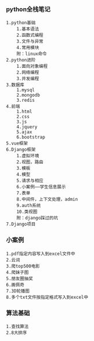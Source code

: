 ### python全栈笔记
    1.python基础
        1.基本语法
        2.函数式编程
        3.文件与异常
        4.常用模块
        附：linux命令
    2.python进阶
        1.面向对象编程
        2.网络编程
        3.并发编程
    3.数据库
        1.mysql
        2.mongodb
        3.redis
    4.前端
        1.html
        2.css
        3.js
        4.jquery
        5.ajax
        6.bootstrap
    5.vue框架
    6.Django框架
        1.虚拟环境
        2.视图，路由
        3.模板
        4.模型
        5.请求与相应
        6.小案例——学生信息展示
        7.表单
        8.中间件，上下文处理，admin
        9.auth系统
        10.类视图
        附：django踩过的坑
    7.Django项目

### 小案例
    1.pdf指定内容写入到excel文件中
    2.云词
    3.爬top500电影
    4.爬妹子图
    5.朋友圈抽奖
    6.画佩奇
    7.3D轮播图
    8.多个txt文件按指定格式写入到excel中
    
### 算法基础
    1.查找算法
    2.8大排序
